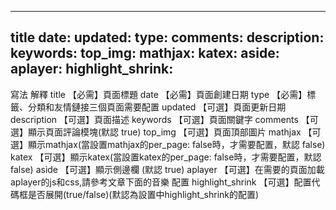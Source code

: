 <!--
 * @Author           : Albert Wang
 * @Time             : 2022-07-10 23:19:25
 * @Description      :
 * @Email            : shadowofgost@outlook.com
 * @FilePath         : /Blog/PageFont-matter.md
 * @LastTime         : 2022-07-10 23:21:31
 * @LastAuthor       : Albert Wang
 * @Software         : Vscode
 * Copyright Notice : Copyright (c) 2022 Albert Wang 王子睿, All Rights Reserved.
-->
---

title
date:
updated:
type:
comments:
description:
keywords:
top_img:
mathjax:
katex:
aside:
aplayer:
highlight_shrink:
---
寫法	解釋
title	【必需】頁面標題
date	【必需】頁面創建日期
type	【必需】標籤、分類和友情鏈接三個頁面需要配置
updated	【可選】頁面更新日期
description	【可選】頁面描述
keywords	【可選】頁面關鍵字
comments	【可選】顯示頁面評論模塊(默認 true)
top_img	【可選】頁面頂部圖片
mathjax	【可選】顯示mathjax(當設置mathjax的per_page: false時，才需要配置，默認 false)
katex	【可選】顯示katex(當設置katex的per_page: false時，才需要配置，默認 false)
aside	【可選】顯示側邊欄 (默認 true)
aplayer	【可選】在需要的頁面加載aplayer的js和css,請參考文章下面的音樂 配置
highlight_shrink	【可選】配置代碼框是否展開(true/false)(默認為設置中highlight_shrink的配置)



